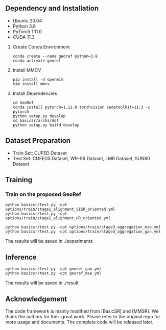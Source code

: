 ## Dependency and Installation

- Ubuntu 20.04
- Python 3.8
- PyTorch 1.11.0
- CUDA 11.3

1. Create Conda Environment

   ````
   conda create --name georef python=3.8
   conda activate georef

2. Install MMCV

   ````
   pip install -U openmim
   mim install mmcv

3. Install Dependencies

   ```
   cd GeoRef
   conda install pytorch=1.11.0 torchvision cudatoolkit=11.3 -c pytorch
   python setup.py develop
   cd basicsr/archs/ddf
   python setup.py build develop
   ```

## Dataset Preparation

- Train Set: CUFED Dataset
- Test Set:  CUFED5 Dataset, WR-SR Dataset, LMR Dataset, SUN80 Dataset

## Training

### Train on the proposed GeoRef
```
python basicsr/test.py -opt options/train/stage1_alignment_SISR_oriented.yml
python basicsr/test.py -opt options/train/stage2_alignment_HR_oriented.yml
```
```
python basicsr/test.py -opt options/train/stage3_aggregation_mse.yml
python basicsr/test.py -opt options/train/stage3_aggregation_gan.yml
```

The results will be saved in ./experiments

## Inference

```
python basicsr/test.py -opt georef_gan.yml
python basicsr/test.py -opt georef_mse.yml
```
The results will be saved in ./result

## Acknowledgement

The code framework is mainly modified from [BasicSR] and [MMSR]. We thank the authors for their great work. Please refer to the original repo for more usage and documents. The complete code will be released later.



